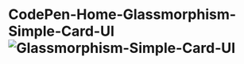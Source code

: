 # CodePen-Home-Glassmorphism-Simple-Card-UI![Glassmorphism-Simple-Card-UI](https://user-images.githubusercontent.com/99351763/223066977-9dcefd23-65df-4389-9569-36af968678fe.png)
